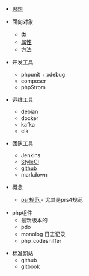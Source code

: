 
* [思想](README.md)

* 面向对象
    + [类](Object-oriented/class.md)
    + [属性](Object-oriented/attribute.md)
    + [方法](Object-oriented/method.md)

* 开发工具
    + phpunit + xdebug
    + composer
    + phpStrom
    
* 运维工具
    + debian
    + docker
    + kafka
    + elk

* 团队工具
    + Jenkins
    + [StyleCI](StyleCI/README.md)
    + [github](https://github.com)
    + markdown

* 概念
    + [psr规范 ](https://github.com/PizzaLiu/PHP-FIG) - 尤其是prs4规范
    
+ php组件
    + 最新版本的
    + pdo
    + monolog 日志记录
    + php_codesniffer

* 标准网站    
    + github
    + gitbook